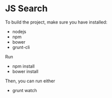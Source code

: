 JS Search
=========

To build the project, make sure you have installed:
- nodejs
- npm
- bower
- grunt-cli

Run
- npm install
- bower install

Then, you can run either
- grunt watch
